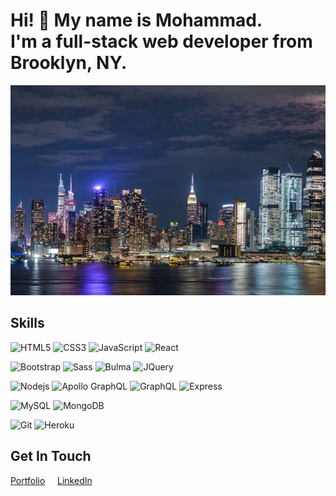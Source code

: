 # Hi! 👋 My name is Mohammad. <br> I'm a full-stack web developer from Brooklyn, NY.

![Banner](imgs/skyline.png)

## Skills
![HTML5](https://img.shields.io/badge/-HTML5-white?style=flate&logo=html5)
![CSS3](https://img.shields.io/badge/-CSS3-white?style=flat&logo=css3&logoColor=264de4)
![JavaScript](https://img.shields.io/badge/-JavaScript-white?style=flat&logo=javascript)
![React](https://img.shields.io/badge/-React-white?style=flat&logo=react)

![Bootstrap](https://img.shields.io/badge/-Bootstrap-white?style=flat&logo=bootstrap)
![Sass](https://img.shields.io/badge/-Sass-white?style=flat&logo=sass)
![Bulma](https://img.shields.io/badge/-Bulma-white?style=flat&logo=bulma)
![JQuery](https://img.shields.io/badge/-JQuery-white?style=flat&logo=jquery&logoColor=0769ad)

![Nodejs](https://img.shields.io/badge/-Nodejs-white?style=flat&logo=Node.js)
![Apollo GraphQL](https://img.shields.io/badge/-Apollo%20GraphQL-white?style=flat&logo=apollographql&logoColor=black)
![GraphQL](https://img.shields.io/badge/-GraphQL-white?style=flat&logo=graphql&logoColor=e535ab)
![Express](https://img.shields.io/badge/-Express-white?style=flat&logo=express&logoColor=black)

![MySQL](https://img.shields.io/badge/-MySQL-white?style=flat&logo=mysql)
![MongoDB](https://img.shields.io/badge/-MongoDB-white?style=flat&logo=mongodb)

![Git](https://img.shields.io/badge/-Git-white?style=flat&logo=git)
![Heroku](https://img.shields.io/badge/-Heroku-white?style=flat&logo=heroku&logoColor=6567a5)

## Get In Touch
[Portfolio](https://github.com/mibrahim234/PortfolioReact2022) &nbsp;&nbsp;&nbsp;
[LinkedIn](https://www.linkedin.com/in/mohammad-ibrahim1/) &nbsp;&nbsp;&nbsp;
